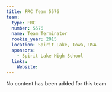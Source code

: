 ```yaml
---
title: FRC Team 5576
team:
  type: FRC
  number: 5576
  name: Team Terminator
  rookie_year: 2015
  location: Spirit Lake, Iowa, USA
  sponsors:
    - Spirit Lake High School
  links:
    Website: 
---
```

No content has been added for this team